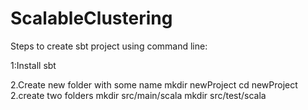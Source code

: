 # ScalableClustering

Steps to create sbt project using command line:

1:Install sbt

2.Create new folder with some name
mkdir newProject
cd newProject
2.create two folders
mkdir src/main/scala
mkdir src/test/scala
